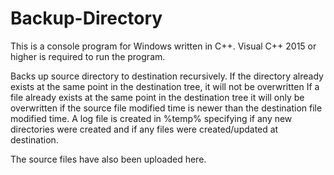 # Backup-Directory
This is a console program for Windows written in C++.
Visual C++ 2015 or higher is required to run the program.

Backs up source directory to destination recursively.
If the directory already exists at the same point in the destination tree, it will not be overwritten
If a file already exists at the same point in the destination tree it will only be overwritten if the source file modified time is newer than the destination file modified time.
A log file is created in %temp% specifying if any new directories were created and if any files were created/updated at destination.

The source files have also been uploaded here.
